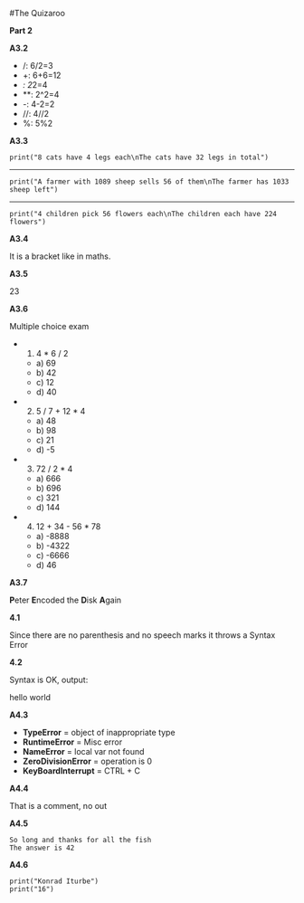 #The Quizaroo

**Part 2**

**A3.2**

* /: 6/2=3
* +: 6+6=12
* *: 2*2=4
* **: 2^2=4
* -: 4-2=2
* //: 4//2
* %: 5%2

**A3.3**

    print("8 cats have 4 legs each\nThe cats have 32 legs in total")

---

    print("A farmer with 1089 sheep sells 56 of them\nThe farmer has 1033 sheep left")

---

    print("4 children pick 56 flowers each\nThe children each have 224 flowers")

**A3.4**

It is a bracket like in maths.

**A3.5**

23

**A3.6**

Multiple choice exam

* 1) 4 * 6 / 2
  * a) 69
  * b) 42
  * c) 12
  * d) 40
* 2) 5 / 7 + 12 * 4
  * a) 48
  * b) 98
  * c) 21
  * d) -5
* 3) 72 / 2 * 4
  * a) 666
  * b) 696
  * c) 321
  * d) 144
* 4) 12 + 34 - 56 * 78
  * a) -8888
  * b) -4322
  * c) -6666
  * d) 46
  
**A3.7**

**P**eter **E**ncoded the **D**isk **A**gain

**4.1**

Since there are no parenthesis and no speech marks it throws a Syntax Error

**4.2**

Syntax is OK, output:

  hello world

**A4.3**

* **TypeError** = object of inappropriate type
* **RuntimeError** = Misc error
* **NameError** = local var not found
* **ZeroDivisionError** = operation is 0
* **KeyBoardInterrupt** = CTRL + C

**A4.4**

That is a comment, no out

**A4.5**

    So long and thanks for all the fish                                                                                                                   
    The answer is 42   

**A4.6**

    print("Konrad Iturbe")
    print("16")




